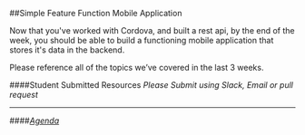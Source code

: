 ##Simple Feature Function Mobile Application

Now that you've worked with Cordova, and built a rest api, by the end of the week, you should be able to build a functioning mobile application that stores it's data in the backend.

Please reference all of the topics we’ve covered in the last 3 weeks.




####Student Submitted Resources
*Please Submit using Slack, Email or pull request*

---

####[*Agenda*](../../agenda/february/week-3.md)
